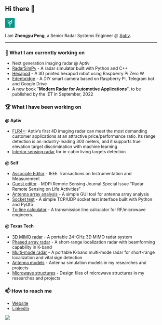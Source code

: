 ## Hi there 👋

<img src="https://raw.githubusercontent.com/rookiepeng/rookiepeng/master/img/zp_teal.png" alt="logo" width="32" />

I am **Zhengyu Peng**, a Senior Radar Systems Engineer @ [Aptiv](https://www.aptiv.com/).

---

### 🔭 What I am currently working on

- Next generation imaging radar @ Aptiv
- [RadarSimPy](https://zpeng.me/index.php/2019/04/07/radarsimpy/) - A radar simulator built with Python and C++
- [Hexapod](https://github.com/rookiepeng/hexapod) - A 3D printed hexapod robot using Raspberry Pi Zero W
- [Edenbridge](https://github.com/rookiepeng/edenbridge) - A DIY smart camera based on Raspberry Pi, Telegram bot and Google Drive
- A new book "**Modern Radar for Automotive Applications**", to be published by the IET in September, 2022

### 🏆 What I have been working on

#### @ Aptiv
- [FLR4+](https://www.aptiv.com/en/solutions/advanced-safety/adas/radars): Aptiv’s first 4D imaging radar can meet the most demanding customer applications at an attractive price/performance ratio. Its range detection is an industry-leading 300 meters, and it supports true elevation target discrimination with machine learning.
- [Interior sensing radar](https://www.aptiv.com/newsroom/article/safety-and-convenience-innovations-powered-by-interior-sensing) for in-cabin living targets detection

#### @ Self
- [Associate Editor](https://ieee-ims.org/contact/zhengyu-peng) - IEEE Transactions on Instrumentation and Measurement
- [Guest editor](https://www.mdpi.com/journal/remotesensing/special_issues/radar_lifeactivities) - MDPI Remote Sensing Journal Special Issue "Radar Remote Sensing on Life Activities"
- [Antenna array analysis](https://zpeng.me/index.php/2019/02/11/antenna-array-analysis/) - A simple GUI tool for antenna array analysis
- [Socket test](https://zpeng.me/index.php/2017/07/04/socket-test/) - A simple TCP/UDP socket test interface built with Python and PyQt5
- [Tx-line calculator](https://zpeng.me/index.php/2018/05/01/tx-line-calculator/) - A transmission line calculator for RF/microwave engineers.

#### @ Texas Tech
- [3D MIMO radar](https://zpeng.me/index.php/2017/09/27/portable-24-ghz-3d-mimo-radar/) - A portable 24-GHz 3D MIMO radar system
- [Phased array radar](https://zpeng.me/index.php/2017/01/28/k-band-2d-rf-beamforming-fmcw-radar/) - A short-range localization radar with beamforming capability in K-band
- [Multi-mode radar](https://zpeng.me/index.php/2017/01/28/k-band-2d-rf-beamforming-fmcw-radar/) - A portable K-band multi-mode radar for short-range localization and vital sign detection
- [Antenna models](https://github.com/rookiepeng/antenna-models) - Antenna simulation models in my researches and projects
- [Microwave structures](https://github.com/rookiepeng/microwave-structures) - Design files of microwave structures in my researches and projects

### 📫 How to reach me
- [Website](https://zpeng.me)
- [LinkedIn](https://www.linkedin.com/in/zhengyup/)

<!--
**rookiepeng/rookiepeng** is a ✨ _special_ ✨ repository because its `README.md` (this file) appears on your GitHub profile.

Here are some ideas to get you started:

- 🔭 I’m currently working on ...
- 🌱 I’m currently learning ...
- 👯 I’m looking to collaborate on ...
- 🤔 I’m looking for help with ...
- 💬 Ask me about ...
- 📫 How to reach me: ...
- 😄 Pronouns: ...
- ⚡ Fun fact: ...
-->

<img align="left" src="https://github-readme-stats.vercel.app/api?username=rookiepeng&show_icons=true&count_private=true&hide_title=false" />
